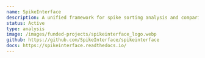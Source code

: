```yaml
---
name: SpikeInterface
description: A unified framework for spike sorting analysis and comparison. We contribute to this community-driven project that aims to standardize and simplify spike sorting workflows.
status: Active
type: analysis
image: /images/funded-projects/spikeinterface_logo.webp
github: https://github.com/SpikeInterface/spikeinterface
docs: https://spikeinterface.readthedocs.io/
---
```

